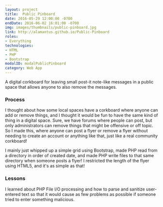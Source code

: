 ```yaml
---
layout: project
title:  Public Pinboard
date: 2016-05-29 12:00:00 -0700
endDate: 2016-06-02 16:01:00 -0700
img: images/thumbnails/public-pinboard.jpg
link: http://alamantus.github.io/Public-Pinboard
roles:
- Everything
technologies:
- HTML
- PHP
- Bootstrap
modalID: modalPublicPinboard
category: Web App
---
```

A digital corkboard for leaving small post-it note-like messages in a public space that
allows anyone to also remove the messages.

### Process

I thought about how some local spaces have a corkboard where anyone can add or remove
things, and I thought it would be fun to have the same kind of thing in a digital space.
Sure, we have forums where people can post, but only administrators can remove things
that might be offensive or off topic. So I made this, where anyone can post a flyer
or remove a flyer without needing to create an account or anything like that, just
like a real community corkboard!

I mainly just whipped up a simple grid using Bootstrap, made PHP read from a directory
in order of created date, and made PHP write files to that same directory when someone
posts a flyer! I restricted the length of the flyer using HTML5, and it's as simple as that!

### Lessons

I learned about PHP File I/O processing and how to parse and sanitize user-entered text so
that it would cause as few problems as possible if someone tried to enter something
malicious.
